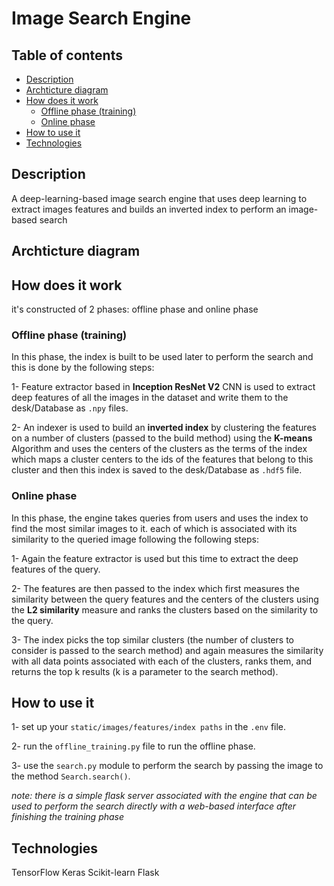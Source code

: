 # Image Search Engine

## Table of contents

- [Description](#Description)
- [Archticture diagram](#Archticture-diagram)
- [How does it work](#How-does-it-work)
  - [Offline phase (training)](<#Offline-phase-(training)>)
  - [Online phase](#Online-phase)
- [How to use it](#How-to-use-it)
- [Technologies](#Technologies)

## Description

A deep-learning-based image search engine that uses deep learning to extract images features and builds an inverted index to perform an image-based search

## Archticture diagram

[//]: # (![Archticture diagram]&#40;./Analysis/ISE%20Archticture.png&#41;)

## How does it work

it's constructed of 2 phases: offline phase and online phase

### Offline phase (training)

In this phase, the index is built to be used later to perform the search and this is done by the following steps:

1- Feature extractor based in **Inception ResNet V2** CNN is used to extract deep features of all the images in the dataset and write them to the desk/Database as `.npy` files.

2- An indexer is used to build an **inverted index** by clustering the features on a number of clusters (passed to the build method) using the **K-means** Algorithm and uses the centers of the clusters as the terms of the index which maps a cluster centers to the ids of the features that belong to this cluster and then this index is saved to the desk/Database as `.hdf5` file.

### Online phase

In this phase, the engine takes queries from users and uses the index to find the most similar images to it. each of which is associated with its similarity to the queried image following the following steps:

1- Again the feature extractor is used but this time to extract the deep features of the query.

2- The features are then passed to the index which first measures the similarity between the query features and the centers of the clusters using the **L2 similarity** measure and ranks the clusters based on the similarity to the query.

3- The index picks the top similar clusters (the number of clusters to consider is passed to the search method) and again measures the similarity with all data points associated with each of the clusters, ranks them, and returns the top k results (k is a parameter to the search method).

## How to use it

1- set up your `static/images/features/index paths` in the `.env` file.

2- run the `offline_training.py` file to run the offline phase.

3- use the `search.py` module to perform the search by passing the image to the method `Search.search()`.

_note: there is a simple flask server associated with the engine that can be used to perform the search directly with a web-based interface after finishing the training phase_

## Technologies

TensorFlow
Keras
Scikit-learn
Flask

